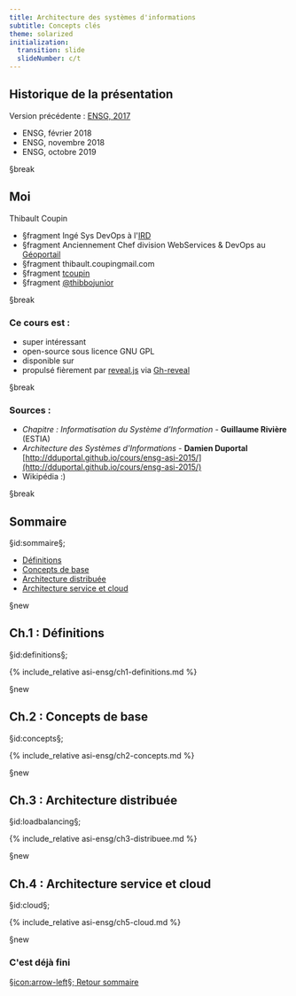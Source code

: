 ```yaml
---
title: Architecture des systèmes d'informations
subtitle: Concepts clés
theme: solarized
initialization:
  transition: slide
  slideNumber: c/t
---
```


## Historique de la présentation

Version précédente : [ENSG, 2017](../2017-asi-esg)
- ENSG, février 2018
- ENSG, novembre 2018
- ENSG, octobre 2019

§break

## Moi

Thibault Coupin

- §fragment<i class="fa fa-briefcase" aria-hidden="true"></i> Ingé Sys DevOps à l'[IRD](http://www.ird.fr)
- §fragment<i class="fa fa-gear" aria-hidden="true"></i> Anciennement Chef division WebServices & DevOps au [Géoportail](https://www.geoportail.gouv.fr)
- §fragment<i class="fa fa-envelope-o" aria-hidden="true"></i> thibault.coupin<i class="fa fa-at" aria-hidden="true"></i>gmail.com
- §fragment<i class="fa fa-github" aria-hidden="true"></i> [tcoupin](https://github.com/tcoupin)
- §fragment<i class="fa fa-twitter" aria-hidden="true"></i> [@thibbojunior](https://twitter.com/thibbojunior)

§break

### Ce cours est :

- super intéressant
- open-source sous licence GNU GPL
- disponible sur <a id="link"></a>
- propulsé fièrement par [reveal.js](https://github.com/hakimel/reveal.js) via [Gh-reveal](https://github.com/tcoupin/gh-reveal)

<script>
var url = location.protocol+"//"+location.host+location.pathname;
var a = document.getElementById("link");
a.href=url
a.innerHTML=url
</script>


§break

### Sources :

- *Chapitre : Informatisation du Système d’Information* - **Guillaume Rivière** (ESTIA)
- *Architecture des Systèmes d'Informations* - **Damien Duportal** [http://dduportal.github.io/cours/ensg-asi-2015/](http://dduportal.github.io/cours/ensg-asi-2015/)
- Wikipédia :)

§break

## Sommaire

§id:sommaire§;

- [Définitions](#/definitions)
- [Concepts de base](#/concepts)
- [Architecture distribuée](#/loadbalancing)
- [Architecture service et cloud](#/cloud)

§new

## Ch.1 : Définitions
§id:definitions§;

{% include_relative asi-ensg/ch1-definitions.md %}

§new

## Ch.2 : Concepts de base
§id:concepts§;

{% include_relative asi-ensg/ch2-concepts.md %}


§new

## Ch.3 : Architecture distribuée
§id:loadbalancing§;

{% include_relative asi-ensg/ch3-distribuee.md %}

§new


## Ch.4 : Architecture service et cloud
§id:cloud§;

{% include_relative asi-ensg/ch5-cloud.md %}

§new

### C'est déjà fini

[§icon:arrow-left§; Retour sommaire](#/sommaire)

